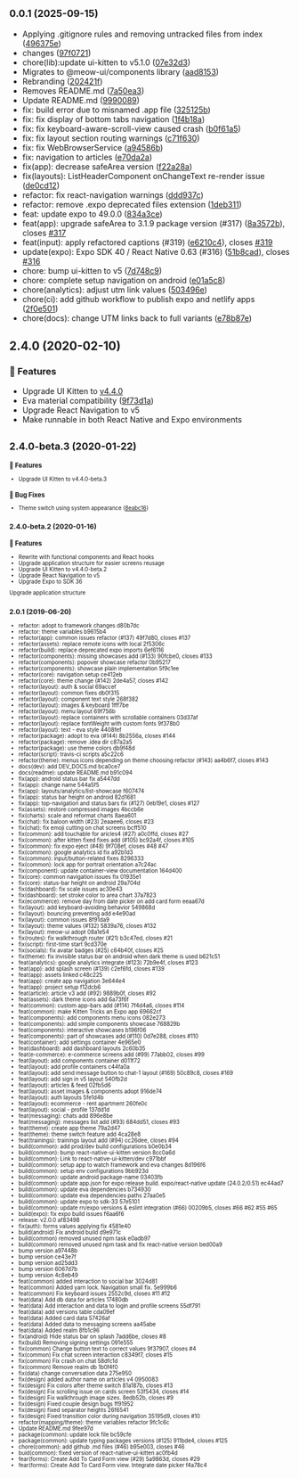 ## <small>0.0.1 (2025-09-15)</small>

* Applying .gitignore rules and removing untracked files from index ([496375e](https://github.com/akveo/kittenTricks/commit/496375e))
* changes ([97f0721](https://github.com/akveo/kittenTricks/commit/97f0721))
* chore(lib):update ui-kitten to v5.1.0 ([07e32d3](https://github.com/akveo/kittenTricks/commit/07e32d3))
* Migrates to @meow-ui/components library ([aad8153](https://github.com/akveo/kittenTricks/commit/aad8153))
* Rebranding ([202421f](https://github.com/akveo/kittenTricks/commit/202421f))
* Removes README.md ([7a50ea3](https://github.com/akveo/kittenTricks/commit/7a50ea3))
* Update README.md ([9990089](https://github.com/akveo/kittenTricks/commit/9990089))
* fix: build error due to misnamed .app file ([325125b](https://github.com/akveo/kittenTricks/commit/325125b))
* fix: fix display of bottom tabs navigation ([1f4b18a](https://github.com/akveo/kittenTricks/commit/1f4b18a))
* fix: fix keyboard-aware-scroll-view caused crash ([b0f61a5](https://github.com/akveo/kittenTricks/commit/b0f61a5))
* fix: fix layout section routing warnings ([c71f630](https://github.com/akveo/kittenTricks/commit/c71f630))
* fix: fix WebBrowserService ([a94586b](https://github.com/akveo/kittenTricks/commit/a94586b))
* fix: navigation to articles ([e70da2a](https://github.com/akveo/kittenTricks/commit/e70da2a))
* fix(app): decrease safeArea version ([f22a28a](https://github.com/akveo/kittenTricks/commit/f22a28a))
* fix(layouts): ListHeaderComponent onChangeText re-render issue ([de0cd12](https://github.com/akveo/kittenTricks/commit/de0cd12))
* refactor: fix react-navigation warnings ([ddd937c](https://github.com/akveo/kittenTricks/commit/ddd937c))
* refactor: remove .expo deprecated files extension ([1deb311](https://github.com/akveo/kittenTricks/commit/1deb311))
* feat: update expo to 49.0.0 ([834a3ce](https://github.com/akveo/kittenTricks/commit/834a3ce))
* feat(app): upgrade safeArea to 3.1.9 package version (#317) ([8a3572b](https://github.com/akveo/kittenTricks/commit/8a3572b)), closes [#317](https://github.com/akveo/kittenTricks/issues/317)
* feat(input): apply refactored captions (#319) ([e6210c4](https://github.com/akveo/kittenTricks/commit/e6210c4)), closes [#319](https://github.com/akveo/kittenTricks/issues/319)
* update(expo): Expo SDK 40 / React Native 0.63 (#316) ([51b8cad](https://github.com/akveo/kittenTricks/commit/51b8cad)), closes [#316](https://github.com/akveo/kittenTricks/issues/316)
* chore: bump ui-kitten to v5 ([7d748c9](https://github.com/akveo/kittenTricks/commit/7d748c9))
* chore: complete setup navigation on android ([e01a5c8](https://github.com/akveo/kittenTricks/commit/e01a5c8))
* chore(analytics): adjust utm link values ([503496e](https://github.com/akveo/kittenTricks/commit/503496e))
* chore(ci): add github workflow to publish expo and netlify apps ([2f0e501](https://github.com/akveo/kittenTricks/commit/2f0e501))
* chore(docs): change UTM links back to full variants ([e78b87e](https://github.com/akveo/kittenTricks/commit/e78b87e))



## 2.4.0 (2020-02-10)

### :rocket: Features

- Upgrade UI Kitten to [v4.4.0](https://github.com/akveo/react-native-ui-kitten/issues/517#issuecomment-584100452)
- Eva material compatibility ([9f73d1a](https://github.com/akveo/kittenTricks/commit/9f73d1a))
- Upgrade React Navigation to v5
- Make runnable in both React Native and Expo environments

## <small>2.4.0-beta.3 (2020-01-22)<small>

### :rocket: Features

- Upgrade UI Kitten to v4.4.0-beta.3

### :bug: Bug Fixes

- Theme switch using system appearance ([8eabc16](https://github.com/akveo/kittenTricks/commit/8eabc16))

## <small>2.4.0-beta.2 (2020-01-16)</small>

### :rocket: Features

- Rewrite with functional components and React hooks
- Upgrade application structure for easier screens reusage
- Upgrade UI Kitten to v4.4.0-beta.2
- Upgrade React Navigation to v5
- Upgrade Expo to SDK 36

Upgrade application structure

## <small>2.0.1 (2019-06-20)</small>

- refactor: adopt to framework changes d80b7dc
- refactor: theme variables b9615b4
- refactor(app): common issues refactor (#137) 49f7d80, closes #137
- refactor(assets): replace remote icons with local 2f5306c
- refactor(build): replace deprecated expo imports 6ef6116
- refactor(components): missing showcases add (#133) 90fcbe0, closes #133
- refactor(components): popover showcase refactor 0b95217
- refactor(components): showcase plain implementation 5f9c1ee
- refactor(core): navigation setup ce412eb
- refactor(core): theme change (#142) 2de4a57, closes #142
- refactor(layout): auth & social 69accef
- refactor(layout): common fixes db0f315
- refactor(layout): component text style 268f382
- refactor(layout): images & keyboard 1fff7be
- refactor(layout): menu layout 69f756b
- refactor(layout): replace containers with scrollable containers 03d37af
- refactor(layout): replace fontWeight with custom fonts 9f378b0
- refactor(layout): text - eva style 4408fef
- refactor(package): adopt to eva (#144) 8b2556a, closes #144
- refactor(package): remove .idea dir c87a2a5
- refactor(package): use theme colors db9f48d
- refactor(script): travis-ci scripts a5c22c6
- refactor(theme): menus icons depending on theme choosing refactor (#143) aa4b6f7, closes #143
- docs(dev): add DEV_DOCS.md bca0ce7
- docs(readme): update README.md b91c094
- fix(app): android status bar fix a5447dd
- fix(app): change name 544a5f5
- fix(app): layouts/analytics/list-showcase f607474
- fix(app): status bar height on android 82d1681
- fix(app): top-navigation and status bars fix (#127) 0eb19e1, closes #127
- fix(assets): restore compressed images 4bccb6e
- fix(charts): scale and reformat charts 8aea601
- fix(chat): fix baloon width (#23) 2eaaee6, closes #23
- fix(chat): fix emoji cutting on chat screens bcff510
- fix(common): add touchable for aricles4 (#27) a0c0ffd, closes #27
- fix(common): after kitten fixed fixes add (#105) bc92a4f, closes #105
- fix(common): fix expo eject (#48) 9f708ef, closes #48 #47
- fix(common): google analytics id fix a92b1d3
- fix(common): input/button-related fixes 8296333
- fix(common): lock app for portrait orientation a7c24ac
- fix(component): update container-view documentation 164d400
- fix(core): common navigation issues fix 01935e1
- fix(core): status-bar height on android 29a704d
- fix(dashboard): fix scale issues ac30e43
- fix(dashboard): set stroke color to area chart 37a7823
- fix(ecommerce): remove day from date picker on add card form eeaa67d
- fix(layout): add keyboard-avoiding behavior 549868d
- fix(layout): bouncing preventing add e4e90ad
- fix(layout): common issues 8f91da9
- fix(layout): theme values (#132) 5839a76, closes #132
- fix(layout): meow-ui adopt 08a1e54
- fix(routes): fix walkthrough router (#21) b3c47ed, closes #21
- fix(script): first-time start 9cd370e
- fix(socials): fix avatar badges (#25) c64b40f, closes #25
- fix(theme): fix invisible status bar on android when dark theme is used b621c51
- feat(analytics): google analytics integrate (#123) 72b9e4f, closes #123
- feat(app): add splash screen (#139) c2ef6fd, closes #139
- feat(app): assets linked c48c225
- feat(app): create app navigation 3e644e4
- feat(app): project setup f12dcb6
- feat(article): article v3 add (#92) 9889b0f, closes #92
- feat(assets): dark theme icons add 6a73f6f
- feat(common): custom app-bars add (#114) 7f4d4a6, closes #114
- feat(common): make Kitten Tricks an Expo app 69662cf
- feat(components): add components menu icons 082e273
- feat(components): add simple components showcase 768829b
- feat(components): interactive showcases b196f06
- feat(components): part of showcases add (#110) 0d7e288, closes #110
- feat(container): add settings container 4e965e0
- feat(dashboard): add dashboard layouts 2c60b35
- feat(e-commerce): e-commerce screens add (#99) 77abb02, closes #99
- feat(layout): add components container d011f72
- feat(layout): add profile containers c44fa0a
- feat(layout): add send message button to chat-1 layout (#169) 50c89c8, closes #169
- feat(layout): add sign in v5 layout 540fb2d
- feat(layout): articles & feed 02fb5d6
- feat(layout): asset images & components adopt 916de74
- feat(layout): auth layouts 5fe1d4b
- feat(layout): ecommerce - rent apartment 260fe0c
- feat(layout): social - profile 137dd1d
- feat(messaging): chats add 896e8be
- feat(messaging): messages list add (#93) 684dd51, closes #93
- feat(theme): create app theme 79a2d47
- feat(theme): theme switch feature add 4ca28e8
- feat(trainings): trainings layout add (#94) cc26dee, closes #94
- build(common): add prod/dev build configurations b0e0b34
- build(common): bump react-native-ui-kitten version 8cc0a6d
- build(common): Link to react-native-ui-kitten/dev c971bbf
- build(common): setup app to watch framework and eva changes 8d196f6
- build(common): setup env configurations 9bb923d
- build(common): update android package-name 03403fb
- build(common): update app.json for expo release build. expo/react-native update (24.0.2/0.51) ec44ad7
- build(common): update eva dependencies b734930
- build(common): update eva dependencies paths 27aa0e5
- build(common): update expo to sdk-33 57e5101
- build(common): update rn/expo versions & eslint integration (#66) 00209b5, closes #66 #62 #55 #65
- build(expo): fix expo build issues f6aa6f6
- release: v2.0.0 af83498
- fix(auth): forms values applying fix 4581e40
- build(android) Fix android build d9e971c
- build(common) removed unused npm task e0adb97
- build(common) removed unused npm task and fix react-native version bed00a9
- bump version a97448b
- bump version ce43e7f
- bump version ad25dd3
- bump version 6067d7b
- bump version 4c8eb49
- feat(common) added interaction to social bar 3024d81
- feat(common) Added yarn lock. Navigation small fix. 5e999b6
- feat(common) Fix keyboard issues 2552c9d, closes #11 #12
- feat(data) Add db data for articles 17480db
- feat(data) Add interaction and data to login and profile screens 55df791
- feat(data) add versions table cda09ef
- feat(data) Added card data 57426af
- feat(data) Added data to messaging screens aa45abe
- feat(data) Added realm 8fb1c96
- fix(android) Hide status bar on splash 7add6be, closes #8
- fix(build) Removing signing settings 091e555
- fix(common) Change button text to correct values 9f37907, closes #4
- fix(common) Fix chat screen interaction c8349f7, closes #15
- fix(common) Fix crash on chat 58dfc1d
- fix(common) Remove realm db 1b0f4f0
- fix(data) change conversation data 275e950
- fix(design) added author name on articles v4 0950083
- fix(design) Fix colors after theme switch 81a187b, closes #13
- fix(design) Fix scrolling issue on cards screen 53f5434, closes #14
- fix(design) Fix walkthrough image sizes. 8edb52b, closes #9
- fix(design) Fixed couple design bugs ff91952
- fix(design) fixed separator heights 26f6541
- fix(design) Fixed transition color during navigation 35195d9, closes #10
- refactor(mapping/theme): theme variables refactor 9fc1c6c
- Update README.md 9fee97d
- package(common): update lock file bc59cfe
- package(common): update typing packages versions (#125) 911bde4, closes #125
- chore(common): add github .md files (#46) b95e003, closes #46
- buid(common): fixed version of react-native-ui-kitten ac0fb4d
- fear(forms): Create Add To Card Form view (#29) 5a9863d, closes #29
- fear(forms): Create Add To Card Form view. Integrate date picker f4a78c4
